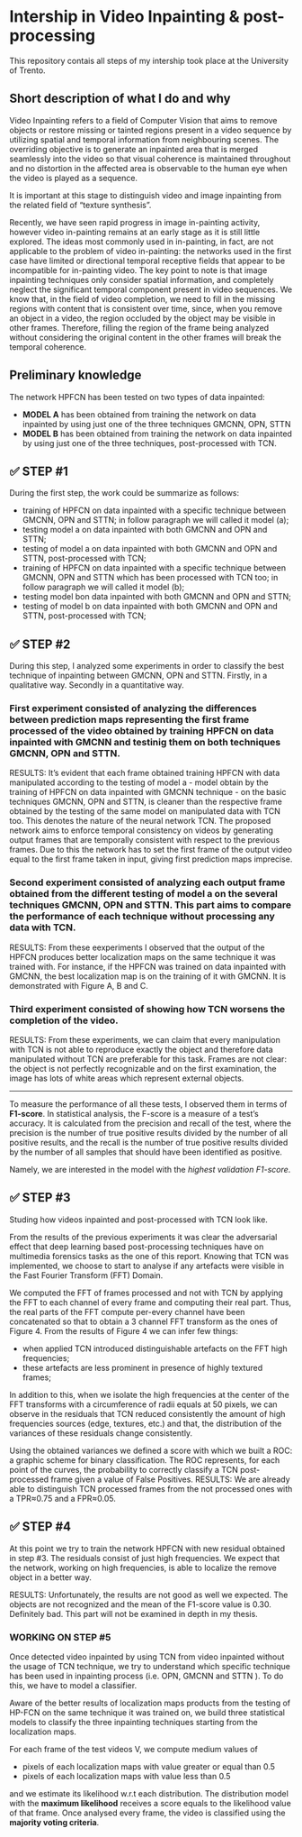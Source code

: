 # Intership in Video Inpainting &amp; post-processing

This repository contais all steps of my intership took place at the University of Trento. 

## Short description of what I do and why

Video Inpainting refers to a field of Computer Vision that aims to remove objects or restore missing or tainted regions present in a video sequence by utilizing spatial and temporal information from neighbouring scenes. The overriding objective is to generate an inpainted area that is merged seamlessly into the video so that visual coherence is maintained throughout and no distortion in the affected area is observable to the human eye when the video is played as a sequence.

It is important at this stage to distinguish video and image inpainting from the related field of “texture synthesis”.

Recently, we have seen rapid progress in image in-painting activity, however video in-painting remains at an early stage as it is still little explored.
The ideas most commonly used in in-painting, in fact, are not applicable to the problem of video in-painting: the networks used in the first case have limited or directional temporal receptive fields that appear to be incompatible for in-painting video. 
The key point to note is that image inpainting techniques only consider spatial information, and completely neglect the significant temporal component present in video sequences. We know that, in the field of video completion, we need to fill in the missing regions with content that is consistent over time, since, when you remove an object in a video, the region occluded by the object may be visible in other frames. Therefore, filling the region of the frame being analyzed without considering the original content in the other frames will break the temporal coherence.

## Preliminary knowledge

The network HPFCN has been tested on two types of data inpainted: 
* **MODEL A** has been obtained from training the network on data inpainted by using just one of the three techniques GMCNN, OPN, STTN
* **MODEL B** has been obtained from training the network on data inpainted by using just one of the three techniques, post-processed with TCN.


## ✅ STEP #1

During the first step, the work could be summarize as follows:
* training of HPFCN on data inpainted with a specific technique between GMCNN, OPN and STTN; in follow paragraph we will called it model (a);
* testing model a on data inpainted with both GMCNN and OPN and STTN;
* testing of model a on data inpainted with both GMCNN and OPN and STTN, post-processed with TCN;
* training of HPFCN on data inpainted with a specific technique between GMCNN, OPN and STTN which has been processed with TCN too; in follow paragraph we will called it model (b);
* testing model bon data inpainted with both GMCNN and OPN and STTN;
* testing of model b on data inpainted with both GMCNN and OPN and STTN, post-processed with TCN;

## ✅ STEP #2

During this step, I analyzed some experiments in order to classify the best technique of inpainting between GMCNN, OPN and STTN. Firstly, in a qualitative way. Secondly in a quantitative way.

### First experiment consisted of analyzing the differences between prediction maps representing the first frame processed of the video obtained by training HPFCN on data inpainted with GMCNN and testinig them on both techniques GMCNN, OPN and STTN. 
   RESULTS: It’s evident that each frame obtained training HPFCN with data manipulated according to the testing of model a - model obtain by the training of HPFCN on data inpainted with GMCNN technique - on the basic techniques GMCNN, OPN and STTN, is cleaner than the respective frame obtained by the testing of the same model on manipulated data with TCN too. 
  This denotes the nature of the neural network TCN. The proposed network aims to enforce temporal consistency on videos by generating output frames that are temporally consistent with respect to the previous frames. Due to this the network has to set the first frame of the output video equal to the first frame taken in input, giving first prediction maps imprecise.
  
### Second experiment consisted of analyzing each output frame obtained from the different testing of model a on the several techniques GMCNN, OPN and STTN. This part aims to compare the performance of each technique without processing any data with TCN.
  RESULTS: From these eexperiments I observed that the output of the HPFCN produces better localization maps on the same technique it was trained with. For instance, if the HPFCN was trained on data inpainted with GMCNN, the best localization map is on the training of it with GMCNN. It is demonstrated with Figure A, B and C.

### Third experiment consisted of showing how TCN worsens the completion of the video.
  RESULTS: From these experiments, we can claim that every manipulation with TCN is not able to reproduce exactly the object and therefore data manipulated without TCN are preferable for this task.
Frames are not clear: the object is not perfectly recognizable and on the first examination, the image has lots of white areas which represent external objects.

-----------------------------

To measure the performance of all these tests, I observed them in terms of **F1-score**.
In statistical analysis, the F-score is a measure of a test’s accuracy. It is calculated from the precision and recall of the test, where the precision is the number of true positive results divided by the number of all positive results, and the recall is the number of true positive results divided by the number of all samples that should have been identified as positive. 

Namely, we are interested in the model with the _highest validation F1-score_.

## ✅ STEP #3

Studing how videos inpainted and post-processed with TCN look like.

From the results of the previous experiments it was clear the adversarial effect that deep learning based post-processing techniques have on multimedia forensics tasks as the one of this report. Knowing that TCN was implemented, we choose to start to analyse if any artefacts were visible in the Fast Fourier Transform (FFT) Domain.

We computed the FFT of frames processed and not with TCN by applying the FFT to each channel of every frame and computing their real part. Thus, the real parts of the FFT compute per-every channel have been concatenated so that to obtain a 3 channel FFT transform as the ones of Figure 4. From the results of Figure 4 we can infer few things:
* when applied TCN introduced distinguishable artefacts on the FFT high frequencies;
* these artefacts are less prominent in presence of highly textured frames;

In addition to this, when we isolate the high frequencies at the center of the FFT transforms with a circumference of radii equals at 50 pixels, we can observe in the residuals that TCN reduced consistently the amount of high frequencies sources (edge, textures, etc.) and that, the distribution of the variances of these residuals change consistently. 

Using the obtained variances we defined a score with which we built a ROC: a graphic scheme for binary classification. The ROC represents, for each point of the curves, the probability to correctly classify a TCN post-processed frame given a value of False Positives. 
  RESULTS: We are already able to distinguish TCN processed frames from the not processed ones with a TPR≈0.75 and a FPR≈0.05. 


## ✅ STEP #4

At this point we try to train the network HPFCN with new residual obtained in step #3. The residuals consist of just high frequencies. We expect that the network, working on high frequencies, is able to localize the remove object in a better way. 
   
   RESULTS: Unfortunately, the results are not good as well we expected. The objects are not recognized and the mean of the F1-score value is 0.30. Definitely bad. This part will not be examined in depth in my thesis.


### WORKING ON STEP #5

Once detected video inpainted by using TCN from video inpainted without the usage of TCN technique, we try to understand which specific technique has been used in inpainting process (i.e. OPN, GMCNN and STTN ). To do this, we have to model a classifier.

Aware of the better results of localization maps products from the testing of HP-FCN on the same technique it was trained on, we build three statistical models to classify the three inpainting techniques starting from the localization maps. 

For each frame of the test videos V, we compute medium values of
* pixels of each localization maps with value greater or equal than 0.5
* pixels of each localization maps with value less than 0.5

and we estimate its likelihood w.r.t each distribution.
The distribution model with the **maximum likelihood** receives a score equals to the likelihood value of that frame. Once analysed every frame, the video is classified using the **majority voting criteria**. 

